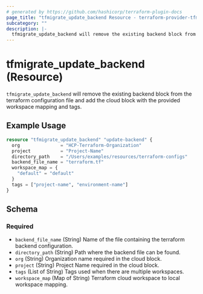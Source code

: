 ```yaml
---
# generated by https://github.com/hashicorp/terraform-plugin-docs
page_title: "tfmigrate_update_backend Resource - terraform-provider-tfmigrate"
subcategory: ""
description: |-
  tfmigrate_update_backend will remove the existing backend block from the terraform configuration file and add the cloud block with the provided workspace mapping and tags.
---
```


# tfmigrate_update_backend (Resource)

`tfmigrate_update_backend` will remove the existing backend block from the terraform configuration file and add the cloud block with the provided workspace mapping and tags.

## Example Usage

```terraform
resource "tfmigrate_update_backend" "update-backend" {
  org               = "HCP-Terraform-Organization"
  project           = "Project-Name"
  directory_path    = "/Users/examples/resources/terraform-configs"
  backend_file_name = "terraform.tf"
  workspace_map = {
    "default" = "default"
  }
  tags = ["project-name", "environment-name"]
}
```

<!-- schema generated by tfplugindocs -->
## Schema

### Required

- `backend_file_name` (String) Name of the file containing the terraform backend configuration.
- `directory_path` (String) Path where the backend file can be found.
- `org` (String) Organization name required in the cloud block.
- `project` (String) Project Name required in the cloud block.
- `tags` (List of String) Tags used when there are multiple workspaces.
- `workspace_map` (Map of String) Terraform cloud workspace to local workspace mapping.
